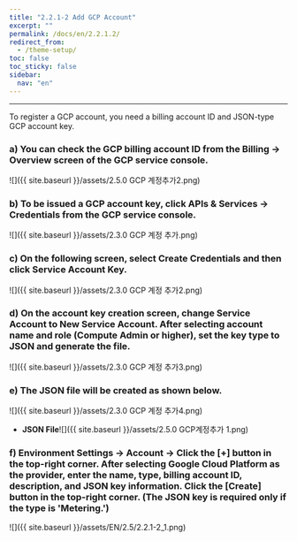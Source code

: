 ```yaml
---
title: "2.2.1-2 Add GCP Account"
excerpt: ""
permalink: /docs/en/2.2.1.2/
redirect_from:
  - /theme-setup/
toc: false
toc_sticky: false
sidebar:
  nav: "en"
---
```



---
To register a GCP account, you need a billing account ID and JSON-type GCP account key.

### a\) You can check the GCP billing account ID from the Billing → Overview screen of the GCP service console.
![]({{ site.baseurl }}/assets/2.5.0 GCP 계정추가2.png)

### b\) To be issued a GCP account key, click APIs & Services → Credentials from the GCP service console.
![]({{ site.baseurl }}/assets/2.3.0 GCP 계정 추가.png)

### c\) On the following screen, select Create Credentials and then click Service Account Key.
![]({{ site.baseurl }}/assets/2.3.0 GCP 계정 추가2.png)

### d\) On the account key creation screen, change Service Account to New Service Account. After selecting account name and role \(Compute Admin or higher\), set the key type to JSON and generate the file.
![]({{ site.baseurl }}/assets/2.3.0 GCP 계정 추가3.png)

### e\) The JSON file will be created as shown below.
![]({{ site.baseurl }}/assets/2.3.0 GCP 계정 추가4.png)

* **JSON File**![]({{ site.baseurl }}/assets/2.5.0 GCP계정추가 1.png)

### f\) Environment Settings → Account → Click the [+] button in the top-right corner. After selecting Google Cloud Platform as the provider, enter the name, type, billing account ID, description, and JSON key information. Click the [Create] button in the top-right corner. \(The JSON key is required only if the type is 'Metering.'\)
![]({{ site.baseurl }}/assets/EN/2.5/2.2.1-2_1.png)
